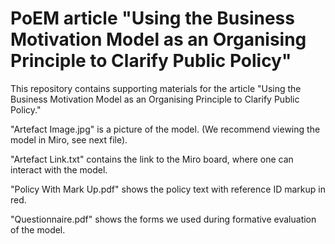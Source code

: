 # PoEM article "Using the Business Motivation Model as an Organising Principle to Clarify Public Policy"
This repository contains supporting materials for the article "Using the Business Motivation Model as an Organising Principle to Clarify Public Policy." <br />

"Artefact Image.jpg" is a picture of the model. (We recommend viewing the model in Miro, see next file). <br />

"Artefact Link.txt" contains the link to the Miro board, where one can interact with the model. <br />

"Policy With Mark Up.pdf" shows the policy text with reference ID markup in red. <br />

"Questionnaire.pdf" shows the forms we used during formative evaluation of the model. <br />
